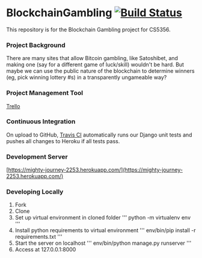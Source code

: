 # BlockchainGambling [![Build Status](https://travis-ci.org/HarrisonGregg/BlockchainGambling.svg)](https://travis-ci.org/HarrisonGregg/BlockchainGambling)

This repository is for the Blockchain Gambling project for CS5356.

### Project Background

There are many sites that allow Bitcoin gambling, like Satoshibet, and making one (say for a different game of luck/skill) wouldn't be hard. But maybe we can use the public nature of the blockchain to determine winners (eg, pick winning lottery #s) in a transparently ungameable way?

### Project Management Tool

[Trello](https://trello.com/b/Daie0wKH/blockchain-gambling)

### Continuous Integration

On upload to GitHub, [Travis CI](https://travis-ci.org/HarrisonGregg/BlockchainGambling) automatically runs our Django unit tests and pushes all changes to Heroku if all tests pass.

### Development Server

[https://mighty-journey-2253.herokuapp.com/](https://mighty-journey-2253.herokuapp.com/)

### Developing Locally

1. Fork
2. Clone
3. Set up virtual environment in cloned folder
'''
python -m virtualenv env
'''
4. Install python requirements to virtual environment
'''
env/bin/pip install -r requirements.txt
'''
5. Start the server on localhost
'''
env/bin/python manage.py runserver
'''
6. Access at 127.0.0.1:8000